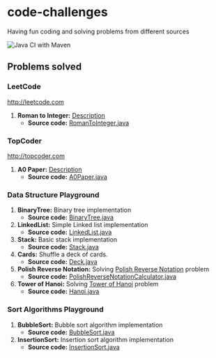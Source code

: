 # code-challenges
Having fun coding and solving problems from different sources

![Java CI with Maven](https://github.com/henriqueluz/code-challenges/workflows/Java%20CI%20with%20Maven/badge.svg)

## Problems solved

### LeetCode 
http://leetcode.com
1. **Roman to Integer:** [Description](https://leetcode.com/problems/roman-to-integer/)
    * **Source code:** [RomanToInteger.java](https://github.com/henriqueluz/code-challenges/blob/master/src/main/java/com/github/henriqueluz/leetcode/RomanToInteger.java)

### TopCoder 
http://topcoder.com
1. **A0 Paper:** [Description](https://arena.topcoder.com/#/u/practiceCode/17244/67923/15005/2/331608)
    * **Source code:** [A0Paper.java](https://github.com/henriqueluz/code-challenges/blob/master/src/main/java/com/github/henriqueluz/topcoder/A0Paper.java)
    
### Data Structure Playground

1. **BinaryTree:** Binary tree implementation
    * **Source code:** [BinaryTree.java](https://github.com/henriqueluz/code-challenges/blob/master/src/main/java/com/github/henriqueluz/datastructure/tree/BinaryTree.java)
2. **LinkedList:** Simple Linked list implementation 
    * **Source code:** [LinkedList.java](https://github.com/henriqueluz/code-challenges/blob/master/src/main/java/com/github/henriqueluz/datastructure/LinkedList.java)
3. **Stack:** Basic stack implementation
    * **Source code:** [Stack.java](https://github.com/henriqueluz/code-challenges/blob/master/src/main/java/com/github/henriqueluz/datastructure/Stack.java)
4. **Cards:** Shuffle a deck of cards.
    * **Source code:** [Deck.java](https://github.com/henriqueluz/code-challenges/blob/master/src/main/java/com/github/henriqueluz/challenges/cards/Deck.java)
5. **Polish Reverse Notation:** Solving [Polish Reverse Notation](https://en.wikipedia.org/wiki/Reverse_Polish_notation) problem 
    * **Source code:** [PolishReverseNotationCalculator.java](https://github.com/henriqueluz/code-challenges/blob/master/src/main/java/com/github/henriqueluz/challenges/algorithms/polishreversenotation/PolishReverseNotationEvaluator.java)
6. **Tower of Hanoi:** Solving [Tower of Hanoi](https://en.wikipedia.org/wiki/Tower_of_Hanoi) problem 
    * **Source code:** [Hanoi.java](https://github.com/henriqueluz/code-challenges/blob/master/src/main/java/com/github/henriqueluz/challenges/algorithms/recursion/Hanoi.java)

### Sort Algorithms Playground

1. **BubbleSort:** Bubble sort algorithm implementation
    * **Source code:** [BubbleSort.java](https://github.com/henriqueluz/code-challenges/blob/master/src/main/java/com/github/henriqueluz/challenges/algorithms/sort/BubbleSort.java)
2. **InsertionSort:** Insertion sort algorithm implementation
    * **Source code:** [InsertionSort.java](https://github.com/henriqueluz/code-challenges/blob/master/src/main/java/com/github/henriqueluz/challenges/algorithms/sort/InsertionSort.java)
